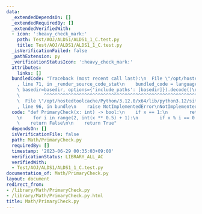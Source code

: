 ```yaml
---
data:
  _extendedDependsOn: []
  _extendedRequiredBy: []
  _extendedVerifiedWith:
  - icon: ':heavy_check_mark:'
    path: Test/AOJ/ALDS1/ALDS1_1_C.test.py
    title: Test/AOJ/ALDS1/ALDS1_1_C.test.py
  _isVerificationFailed: false
  _pathExtension: py
  _verificationStatusIcon: ':heavy_check_mark:'
  attributes:
    links: []
  bundledCode: "Traceback (most recent call last):\n  File \"/opt/hostedtoolcache/Python/3.12.0/x64/lib/python3.12/site-packages/onlinejudge_verify/documentation/build.py\"\
    , line 71, in _render_source_code_stat\n    bundled_code = language.bundle(stat.path,\
    \ basedir=basedir, options={'include_paths': [basedir]}).decode()\n          \
    \         ^^^^^^^^^^^^^^^^^^^^^^^^^^^^^^^^^^^^^^^^^^^^^^^^^^^^^^^^^^^^^^^^^^^^^^^^^^^^^^^^^\n\
    \  File \"/opt/hostedtoolcache/Python/3.12.0/x64/lib/python3.12/site-packages/onlinejudge_verify/languages/python.py\"\
    , line 96, in bundle\n    raise NotImplementedError\nNotImplementedError\n"
  code: "def PrimaryCheck(x: int) -> bool:\n    if x == 1:\n        return False\n\
    \n    for i in range(2, int(x ** 0.5) + 1):\n        if x % i == 0:\n        \
    \    return False\n\n    return True"
  dependsOn: []
  isVerificationFile: false
  path: Math/PrimaryCheck.py
  requiredBy: []
  timestamp: '2023-06-29 00:35:03+09:00'
  verificationStatus: LIBRARY_ALL_AC
  verifiedWith:
  - Test/AOJ/ALDS1/ALDS1_1_C.test.py
documentation_of: Math/PrimaryCheck.py
layout: document
redirect_from:
- /library/Math/PrimaryCheck.py
- /library/Math/PrimaryCheck.py.html
title: Math/PrimaryCheck.py
---
```

